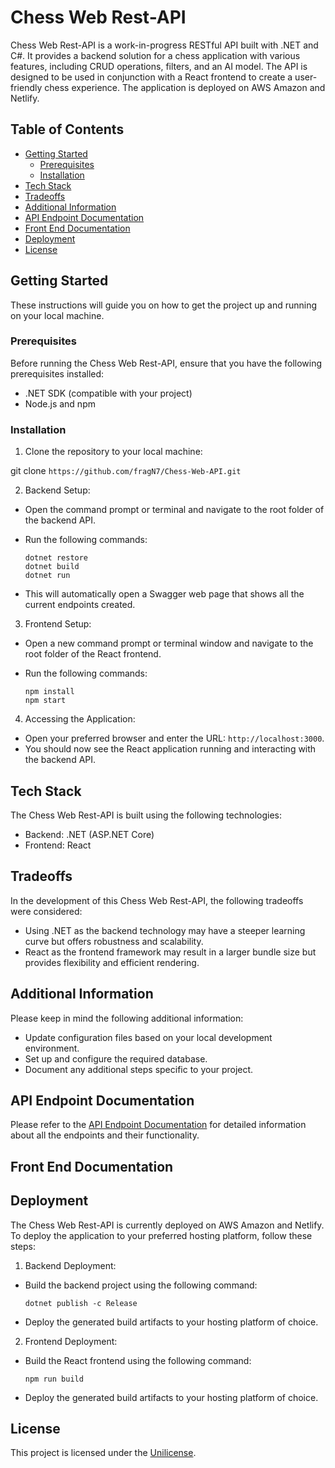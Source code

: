 # Chess Web Rest-API

Chess Web Rest-API is a work-in-progress RESTful API built with .NET and C#. It provides a backend solution for a chess application with various features, including CRUD operations, filters, and an AI model. The API is designed to be used in conjunction with a React frontend to create a user-friendly chess experience. The application is deployed on AWS Amazon and Netlify.

## Table of Contents

- [Getting Started](#getting-started)
  - [Prerequisites](#prerequisites)
  - [Installation](#installation)
- [Tech Stack](#tech-stack)
- [Tradeoffs](#tradeoffs)
- [Additional Information](#additional-information)
- [API Endpoint Documentation](#api-endpoint-documentation)
- [Front End Documentation](#frontend-documentation)
- [Deployment](#deployment)
- [License](#license)

## Getting Started <a name="getting-started"></a>

These instructions will guide you on how to get the project up and running on your local machine.

### Prerequisites <a name="prerequisites"></a>

Before running the Chess Web Rest-API, ensure that you have the following prerequisites installed:

- .NET SDK (compatible with your project)
- Node.js and npm

### Installation <a name="installation"></a>

1. Clone the repository to your local machine:

git clone `https://github.com/fragN7/Chess-Web-API.git`

2. Backend Setup:

- Open the command prompt or terminal and navigate to the root folder of the backend API.
- Run the following commands:

  ```
  dotnet restore
  dotnet build
  dotnet run
  ```

- This will automatically open a Swagger web page that shows all the current endpoints created.

3. Frontend Setup:

- Open a new command prompt or terminal window and navigate to the root folder of the React frontend.
- Run the following commands:

  ```
  npm install
  npm start
  ```

4. Accessing the Application:

- Open your preferred browser and enter the URL: `http://localhost:3000`.
- You should now see the React application running and interacting with the backend API.

## Tech Stack <a name="tech-stack"></a>

The Chess Web Rest-API is built using the following technologies:

- Backend: .NET (ASP.NET Core)
- Frontend: React

## Tradeoffs <a name="tradeoffs"></a>

In the development of this Chess Web Rest-API, the following tradeoffs were considered:

- Using .NET as the backend technology may have a steeper learning curve but offers robustness and scalability.
- React as the frontend framework may result in a larger bundle size but provides flexibility and efficient rendering.

## Additional Information <a name="additional-information"></a>

Please keep in mind the following additional information:

- Update configuration files based on your local development environment.
- Set up and configure the required database.
- Document any additional steps specific to your project.

## API Endpoint Documentation <a name="api-endpoint-documentation"></a>

Please refer to the [API Endpoint Documentation](https://app.swaggerhub.com/apis-docs/IAGUTAALEN/ChessApi/1.0.0) for detailed information about all the endpoints and their functionality.

## Front End Documentation <a name="frontend-documentation"></a>

## Deployment <a name="deployment"></a>

The Chess Web Rest-API is currently deployed on AWS Amazon and Netlify. To deploy the application to your preferred hosting platform, follow these steps:

1. Backend Deployment:

- Build the backend project using the following command:

  ```
  dotnet publish -c Release
  ```

- Deploy the generated build artifacts to your hosting platform of choice.

2. Frontend Deployment:

- Build the React frontend using the following command:

  ```
  npm run build
  ```

- Deploy the generated build artifacts to your hosting platform of choice.

## License <a name="license"></a>

This project is licensed under the [Unilicense](LICENSE).

